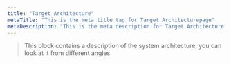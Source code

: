 ```yaml
---
title: "Target Architecture"
metaTitle: "This is the meta title tag for Target Architecturepage"
metaDescription: "This is the meta description for Target Architecture page"
---
```


> This block contains a description of the system architecture, you can look at it from different angles
